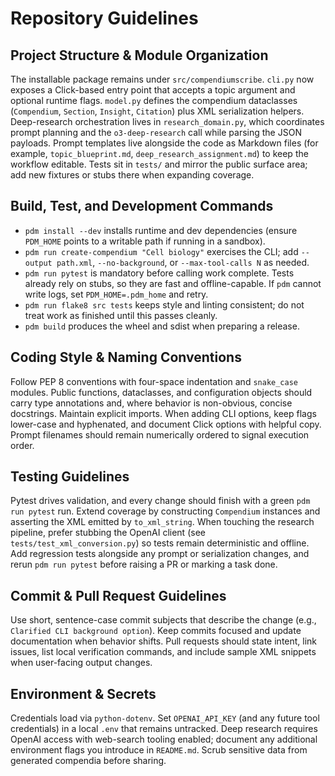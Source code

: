 # Repository Guidelines

## Project Structure & Module Organization
The installable package remains under `src/compendiumscribe`. `cli.py` now exposes a Click-based entry point that accepts a topic argument and optional runtime flags. `model.py` defines the compendium dataclasses (`Compendium`, `Section`, `Insight`, `Citation`) plus XML serialization helpers. Deep-research orchestration lives in `research_domain.py`, which coordinates prompt planning and the `o3-deep-research` call while parsing the JSON payloads. Prompt templates live alongside the code as Markdown files (for example, `topic_blueprint.md`, `deep_research_assignment.md`) to keep the workflow editable. Tests sit in `tests/` and mirror the public surface area; add new fixtures or stubs there when expanding coverage.

## Build, Test, and Development Commands
- `pdm install --dev` installs runtime and dev dependencies (ensure `PDM_HOME` points to a writable path if running in a sandbox).
- `pdm run create-compendium "Cell biology"` exercises the CLI; add `--output path.xml`, `--no-background`, or `--max-tool-calls N` as needed.
- `pdm run pytest` is mandatory before calling work complete. Tests already rely on stubs, so they are fast and offline-capable. If `pdm` cannot write logs, set `PDM_HOME=.pdm_home` and retry.
- `pdm run flake8 src tests` keeps style and linting consistent; do not treat work as finished until this passes cleanly.
- `pdm build` produces the wheel and sdist when preparing a release.

## Coding Style & Naming Conventions
Follow PEP 8 conventions with four-space indentation and `snake_case` modules. Public functions, dataclasses, and configuration objects should carry type annotations and, where behavior is non-obvious, concise docstrings. Maintain explicit imports. When adding CLI options, keep flags lower-case and hyphenated, and document Click options with helpful copy. Prompt filenames should remain numerically ordered to signal execution order.

## Testing Guidelines
Pytest drives validation, and every change should finish with a green `pdm run pytest` run. Extend coverage by constructing `Compendium` instances and asserting the XML emitted by `to_xml_string`. When touching the research pipeline, prefer stubbing the OpenAI client (see `tests/test_xml_conversion.py`) so tests remain deterministic and offline. Add regression tests alongside any prompt or serialization changes, and rerun `pdm run pytest` before raising a PR or marking a task done.

## Commit & Pull Request Guidelines
Use short, sentence-case commit subjects that describe the change (e.g., `Clarified CLI background option`). Keep commits focused and update documentation when behavior shifts. Pull requests should state intent, link issues, list local verification commands, and include sample XML snippets when user-facing output changes.

## Environment & Secrets
Credentials load via `python-dotenv`. Set `OPENAI_API_KEY` (and any future tool credentials) in a local `.env` that remains untracked. Deep research requires OpenAI access with web-search tooling enabled; document any additional environment flags you introduce in `README.md`. Scrub sensitive data from generated compendia before sharing.
